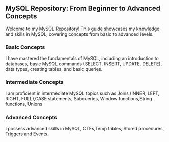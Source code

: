 ## MySQL Repository: From Beginner to Advanced Concepts
Welcome to my MySQL Repository! This guide showcases my knowledge and skills in MySQL, covering concepts from basic to advanced levels.

### Basic Concepts
I have mastered the fundamentals of MySQL, including an introduction to databases, basic MySQL commands (SELECT, INSERT, UPDATE, DELETE), 
data types, creating tables, and basic queries.

### Intermediate Concepts
I am proficient in intermediate MySQL topics such as Joins (INNER, LEFT, RIGHT, FULL),CASE statements, Subqueries, Window functions,String functions, Unions

### Advanced Concepts
I possess advanced skills in MySQL, CTEs,Temp tables, Stored procedures, Triggers and Events.

